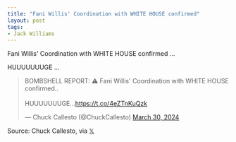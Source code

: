 ```yaml
---
title: "Fani Willis' Coordination with WHITE HOUSE confirmed"
layout: post
tags:
- Jack Williams
---
```


Fani Willis' Coordination with WHITE HOUSE confirmed ...

HUUUUUUUGE ...

<blockquote class="twitter-tweet"><p lang="en" dir="ltr">BOMBSHELL REPORT: ⚠️ Fani Willis&#39; Coordination with WHITE HOUSE confirmed..<br><br>HUUUUUUUGE...<a href="https://t.co/4eZTnKuQzk">https://t.co/4eZTnKuQzk</a></p>&mdash; Chuck Callesto (@ChuckCallesto) <a href="https://twitter.com/ChuckCallesto/status/1773930645762244777?ref_src=twsrc%5Etfw">March 30, 2024</a></blockquote> <script async src="https://platform.twitter.com/widgets.js" charset="utf-8"></script>

Source: Chuck Callesto, via [𝕏](https://x.com)
